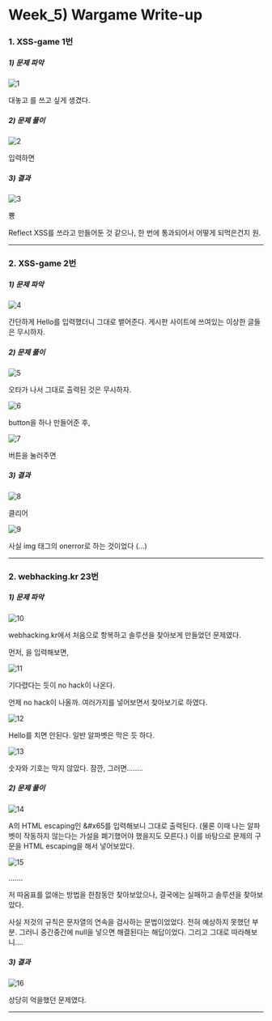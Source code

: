 

# Week_5) Wargame Write-up

### 1. XSS-game 1번

##### 1)  문제 파악

![1](img/1.png)

대놓고 <script>alert('XSS')</script> 를 쓰고 싶게 생겼다.

##### 2) 문제 풀이

![2](img/2.png)

입력하면

##### 3) 결과

![3](img/3.png)

뿅



Reflect XSS를 쓰라고 만들어둔 것 같으나, 한 번에 통과되어서 어떻게 되먹은건지 원.

***



### 2. XSS-game 2번

##### 1)  문제 파악

![4](img/4.png)

간단하게 Hello를 입력했더니 그대로 뱉어준다. 게시판 사이트에 쓰여있는 이상한 글들은 무시하자.

##### 2) 문제 풀이

![5](img/5.png)

오타가 나서 그대로 출력된 것은 무시하자. 

![6](img/6.png)

button을 하나 만들어준 후,

![7](img/7.png)

버튼을 눌러주면

##### 3) 결과

![8](img/8.png)

클리어

![9](img/9.png)

사실 img 태그의 onerror로 하는 것이었다 (...)

***

### 2. webhacking.kr 23번

##### 1)  문제 파악

![10](img/10.png)

webhacking.kr에서 처음으로 항복하고 솔루션을 찾아보게 만들었던 문제였다.

먼저, <script>alert(1)</script> 을 입력해보면,

![11](img/11.png)

기다렸다는 듯이 no hack이 나온다.

언제 no hack이 나올까. 여러가지를 넣어보면서 찾아보기로 하였다.

![12](img/12.png)

Hello를 치면 안된다. 일반 알파벳은 막은 듯 하다.

![13](img/13.png)

숫자와 기호는 막지 않았다. 잠깐, 그러면........

##### 2) 문제 풀이



![14](img/14.png)

A의 HTML escaping인 &#x65를 입력해보니 그대로 출력된다. (물론 이때 나는 알파벳이 작동하지 않는다는 가설을 폐기했어야 했을지도 모른다.) 이를 바탕으로 문제의 구문을 HTML escaping을 해서 넣어보았다.

![15](img/15.png)

.......

저 따옴표를 없애는 방법을 한참동안 찾아보았으나, 결국에는 실패하고 솔루션을 찾아보았다. 

사실 저것의 규칙은 문자열의 연속을 검사하는 문법이었었다. 전혀 예상하지 못했던 부분. 그러니 중간중간에 null을 넣으면 해결된다는 해답이었다. 그리고 그대로 따라해보니....

##### 3) 결과

![16](img/16.png)

상당히 억을했던 문제였다.

***

